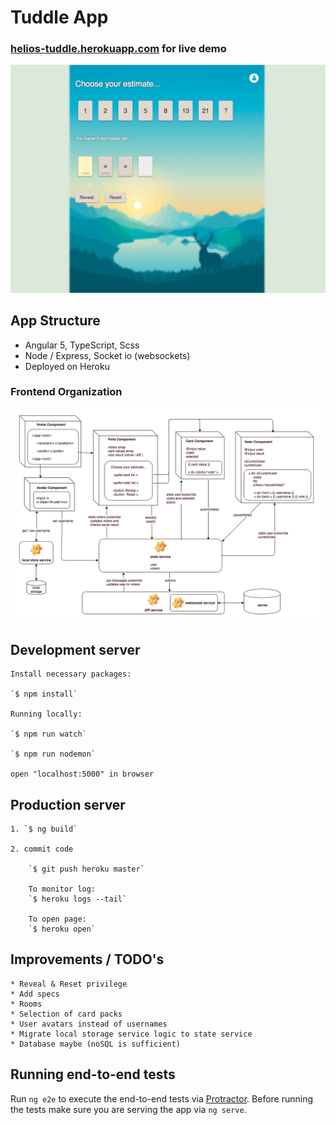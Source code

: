# Tuddle App 

### [helios-tuddle.herokuapp.com](https://helios-tuddle.herokuapp.com/) for live demo
![Alt text](src/assets/images/screenshot.png?raw=true "screenshot img")

## App Structure
* Angular 5, TypeScript, Scss
* Node / Express, Socket io (websockets)
* Deployed on Heroku

### Frontend Organization
![Alt text](src/assets/images/frontend-organization.png?raw=true "flow chart img")

## Development server
	Install necessary packages:

	`$ npm install`

	Running locally:

	`$ npm run watch`

	`$ npm run nodemon`

	open "localhost:5000" in browser

## Production server

	1. `$ ng build`

	2. commit code

		`$ git push heroku master`

		To monitor log:
		`$ heroku logs --tail`

		To open page:
		`$ heroku open`

## Improvements / TODO's
	* Reveal & Reset privilege
	* Add specs
	* Rooms
	* Selection of card packs
	* User avatars instead of usernames
	* Migrate local storage service logic to state service
	* Database maybe (noSQL is sufficient)

## Running end-to-end tests

Run `ng e2e` to execute the end-to-end tests via [Protractor](http://www.protractortest.org/).
Before running the tests make sure you are serving the app via `ng serve`.
